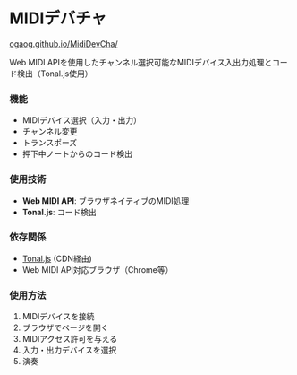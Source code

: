 # MIDIデバチャ

[ogaog.github.io/MidiDevCha/](https://ogaog.github.io/MidiDevCha/)

Web MIDI APIを使用したチャンネル選択可能なMIDIデバイス入出力処理とコード検出（Tonal.js使用）

### 機能
- MIDIデバイス選択（入力・出力）
- チャンネル変更
- トランスポーズ
- 押下中ノートからのコード検出

### 使用技術
- **Web MIDI API**: ブラウザネイティブのMIDI処理
- **Tonal.js**: コード検出

### 依存関係
- [Tonal.js](https://github.com/tonaljs/tonal) (CDN経由)
- Web MIDI API対応ブラウザ（Chrome等）

### 使用方法
1. MIDIデバイスを接続
2. ブラウザでページを開く
3. MIDIアクセス許可を与える
4. 入力・出力デバイスを選択
5. 演奏
